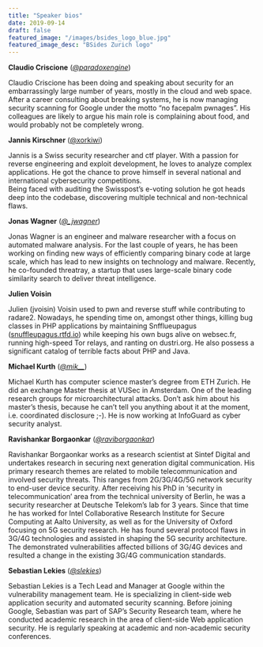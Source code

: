 ```yaml
---
title: "Speaker bios"
date: 2019-09-14
draft: false
featured_image: "/images/bsides_logo_blue.jpg"
featured_image_desc: "BSides Zurich logo"
---
```


**Claudio Criscione** (_[@paradoxengine](https://twitter.com/paradoxengine)_)

Claudio Criscione has been doing and speaking about security for an
embarrassingly large number of years, mostly in the cloud and web space. After a
career consulting about breaking systems, he is now managing security scanning
for Google under the motto “no facepalm pwnages”. His colleagues are likely to
argue his main role is complaining about food, and would probably not be
completely wrong.

**Jannis Kirschner** ([@xorkiwi](https://twitter.com/xorkiwi))

Jannis is a Swiss security researcher and ctf player. With a passion for reverse
engineering and exploit development, he loves to analyze complex applications.
He got the chance to prove himself in several national and international
cybersecurity competitions. \
Being faced with auditing the Swisspost’s e-voting solution he got heads deep into
the codebase, discovering multiple technical and non-technical flaws.

**Jonas Wagner** (_[@\_jwagner](https://twitter.com/_jwagner)_)

Jonas Wagner is an engineer and malware researcher with a focus on automated
malware analysis. For the last couple of years, he has been working on finding
new ways of efficiently comparing binary code at large scale, which has lead to
new insights on technology and malware. Recently, he co-founded threatray, a
startup that uses large-scale binary code similarity search to deliver threat
intelligence.

**Julien Voisin**

Julien (jvoisin) Voisin used to pwn and reverse stuff while contributing to
radare2. Nowadays, he spending time on, amongst other things, killing bug
classes in PHP applications by maintaining Snfflueupagus
([snuffleupagus.rtfd.io](http://snuffleupagus.rtfd.io/)) while keeping his own
bugs alive on websec.fr, running high-speed Tor relays, and ranting on
dustri.org. He also possess a significant catalog of terrible facts about PHP
and Java.

**Michael Kurth** (_[@mik\_\_](https://twitter.com/mik__)_)

Michael Kurth has computer science master’s degree from ETH Zurich. He did an exchange
Master thesis at VUSec in Amsterdam. One of the leading research groups for microarchitectural
attacks. Don’t ask him about his master’s thesis, because he can’t tell you anything
about it at the moment, i.e. coordinated disclosure ;-). He is now working at InfoGuard
as cyber security analyst.

**Ravishankar Borgaonkar**
(_[@raviborgaonkar](https://twitter.com/raviborgaonkar)_)

Ravishankar Borgaonkar works as a research scientist at Sintef Digital and
undertakes research in securing next generation digital communication. His
primary research themes are related to mobile telecommunication and involved
security threats. This ranges from 2G/3G/4G/5G network security to end-user
device security. After receiving his PhD in ‘security in telecommunication’ area
from the technical university of Berlin, he was a security researcher at
Deutsche Telekom’s lab for 3 years. Since that time he has worked for Intel
Collaborative Research Institute for Secure Computing at Aalto University, as
well as for the University of Oxford focusing on 5G security research. He has
found several protocol flaws in 3G/4G technologies and assisted in shaping the
5G security architecture. The demonstrated vulnerabilities affected billions of
3G/4G devices and resulted a change in the existing 3G/4G communication
standards.

**Sebastian Lekies** (_[@slekies](https://twitter.com/slekies)_)

Sebastian Lekies is a Tech Lead and Manager at Google within the vulnerability
management team. He is specializing in client-side web application security and
automated security scanning. Before joining Google, Sebastian was part of SAP’s
Security Research team, where he conducted academic research in the area of
client-side Web application security. He is regularly speaking at academic and
non-academic security conferences.
